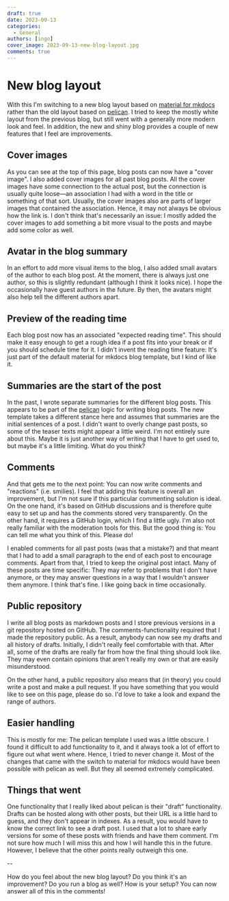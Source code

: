 ```yaml
---
draft: true
date: 2023-09-13
categories:
  - General
authors: [ingo]
cover_image: 2023-09-13-new-blog-layout.jpg
comments: true
---
```


# New blog layout

With this I'm switching to a new blog layout based on [material for
mkdocs](https://squidfunk.github.io/mkdocs-material/) rather than the old
layout based on [pelican](https://getpelican.com). I tried to keep the mostly
white layout from the previous blog, but still went with a generally more
modern look and feel. In addition, the new and shiny blog provides a couple of
new features that I feel are improvements.

<!-- more -->

## Cover images

As you can see at the top of this page, blog posts can now have a "cover
image". I also added cover images for all past blog posts. All the cover images
have some connection to the actual post, but the connection is usually quite
loose&mdash;an association I had with a word in the title or something of that
sort. Usually, the cover images also are parts of larger images that contained
the association. Hence, it may not always be obvious how the link is. I don't
think that's necessarily an issue: I mostly added the cover images to add
something a bit more visual to the posts and maybe add some color as well.

## Avatar in the blog summary

In an effort to add more visual items to the blog, I also added small avatars
of the author to each blog post. At the moment, there is always just one
author, so this is slightly redundant (although I think it looks nice). I hope
the occasionally have guest authors in the future. By then, the avatars might
also help tell the different authors apart.

## Preview of the reading time

Each blog post now has an associated "expected reading time". This should make
it easy enough to get a rough idea if a post fits into your break or if you
should schedule time for it. I didn't invent the reading time feature: It's
just part of the default material for mkdocs blog template, but I kind of like it.

## Summaries are the start of the post

In the past, I wrote separate summaries for the different blog posts. This
appears to be part of the [pelican](https://getpelican.com) logic for writing
blog posts. The new template takes a different stance here and assumes that
summaries are the initial sentences of a post. I didn't want to overly change
past posts, so some of the teaser texts might appear a little weird. I'm not
entirely sure about this. Maybe it is just another way of writing that I have
to get used to, but maybe it's a little limiting. What do you think?

## Comments

And that gets me to the next point: You can now write comments and "reactions"
(i.e. smilies). I feel that adding this feature is overall an improvement, but
I'm not sure if this particular commenting solution is ideal. On the one hand,
it's based on GitHub discussions and is therefore quite easy to set up and has
the comments stored very transparently. On the other hand, it requires a GitHub
login, which I find a little ugly. I'm also not really familiar with the
moderation tools for this. But the good thing is: You can tell me what you
think of this. Please do!

I enabled comments for all past posts (was that a mistake?) and that meant that
I had to add a small paragraph to the end of each post to encourage comments.
Apart from that, I tried to keep the original post intact. Many of these posts
are time specific: They may refer to problems that I don't have anymore, or they
may answer questions in a way that I wouldn't answer them anymore. I think
that's fine. I like going back in time occasionally.

## Public repository

I write all blog posts as markdown posts and I store previous versions in a git
repository hosted on GitHub. The comments-functionality required that I made
the repository public. As a result, anybody can now see my drafts and all
history of drafts. Initially, I didn't really feel comfortable with that. After
all, some of the drafts are really far from how the final thing should look
like. They may even contain opinions that aren't really my own or that are
easily misunderstood.

On the other hand, a public repository also means that (in theory) you could
write a post and make a pull request. If you have something that you would like
to see on this page, please do so. I'd love to take a look and expand the range
of authors.

## Easier handling

This is mostly for me: The pelican template I used was a little obscure. I
found it difficult to add functionality to it, and it always took a lot of
effort to figure out what went where. Hence, I tried to never change it. Most
of the changes that came with the switch to material for mkdocs would have been
possible with pelican as well. But they all seemed extremely complicated.

## Things that went

One functionality that I really liked about pelican is their "draft"
functionality. Drafts can be hosted along with other posts, but their URL is a
little hard to guess, and they don't appear in indexes. As a result, you would
have to know the correct link to see a draft post. I used that a lot to share
early versions for some of these posts with friends and have them comment.
I'm not sure how much I will miss this and how I will handle this in the
future. However, I believe that the other points really outweigh this one.


--

How do you feel about the new blog layout? Do you think it's an improvement? Do
you run a blog as well? How is your setup? You can now answer all of this in
the comments!
